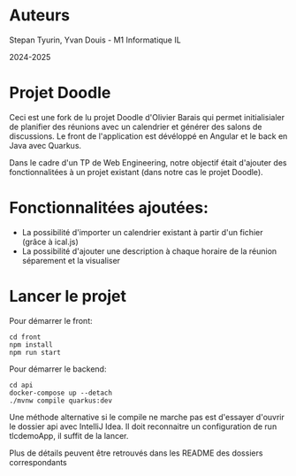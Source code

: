 # Auteurs
Stepan Tyurin, Yvan Douis - M1 Informatique IL

2024-2025

# Projet Doodle
Ceci est une fork de lu projet Doodle d'Olivier Barais qui permet initialisialer de planifier des réunions avec un calendrier
et générer des salons de discussions. Le front de l'application est dévéloppé en Angular et le back en Java avec Quarkus.

Dans le cadre d'un TP de Web Engineering, notre objectif était d'ajouter des fonctionnalitées à un projet existant
(dans notre cas le projet Doodle).

# Fonctionnalitées ajoutées:
- La possibilité d'importer un calendrier existant à partir d'un fichier (grâce à ical.js)
- La possibilité d'ajouter une description à chaque horaire de la réunion séparement et la visualiser

# Lancer le projet
Pour démarrer le front:
```
cd front
npm install
npm run start
```

Pour démarrer le backend:
```
cd api
docker-compose up --detach
./mvnw compile quarkus:dev
```

Une méthode alternative si le compile ne marche pas est d'essayer d'ouvrir le dossier api avec IntelliJ Idea. Il doit
reconnaitre un configuration de run tlcdemoApp, il suffit de la lancer.

Plus de détails peuvent être retrouvés dans les README des dossiers correspondants

